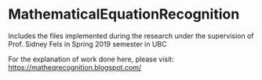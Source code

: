 # MathematicalEquationRecognition
Includes the files implemented during the research under the supervision of Prof. Sidney Fels in Spring 2019 semester in UBC

For the explanation of work done here, please visit: https://matheqrecognition.blogspot.com/
